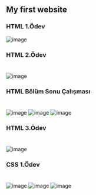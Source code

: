 ## My first website

### HTML 1.Ödev
![image](https://user-images.githubusercontent.com/58807892/229122637-9bbb5976-1384-4a57-97ce-bb6f601788a7.png)

### HTML 2.Ödev

#
![image](https://user-images.githubusercontent.com/58807892/229252007-34d60a5b-5481-4298-acec-442a5035e0a0.png)

### HTML Bölüm Sonu Çalışması

#
![image](https://user-images.githubusercontent.com/58807892/229444553-da442ddc-6a17-495d-ae02-bcd1ebe96577.png)
![image](https://user-images.githubusercontent.com/58807892/229445457-ff33701a-c105-4601-ad5b-452aff9e5ef7.png)
![image](https://user-images.githubusercontent.com/58807892/229444918-39f0606e-b376-4a45-b0ee-ece56358c2b9.png)

### HTML 3.Ödev

#
![image](https://user-images.githubusercontent.com/58807892/229458547-ea387064-90cb-492a-925b-0c65481a5d04.png)

### CSS 1.Ödev

#
![image](https://user-images.githubusercontent.com/58807892/229939705-b8da0294-aa7b-459f-bf89-b34ef926d2f7.png)
![image](https://user-images.githubusercontent.com/58807892/229939749-1a72a17b-7652-4471-ba7d-e9292aafc0a8.png)
![image](https://user-images.githubusercontent.com/58807892/229939849-97f70286-62a4-44d9-99dc-f8fd47d5d787.png)
